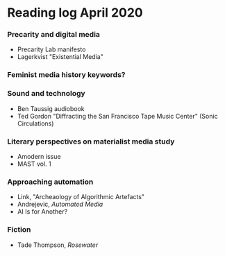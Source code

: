 # Reading log April 2020

### Precarity and digital media
- Precarity Lab manifesto
- Lagerkvist "Existential Media"

### Feminist media history keywords?

### Sound and technology
- Ben Taussig audiobook
- Ted Gordon "Diffracting the San Francisco Tape Music Center" (Sonic Circulations)

### Literary perspectives on materialist media study
- Amodern issue
- MAST vol. 1

### Approaching automation
- Link, "Archeaology of Algorithmic Artefacts"
- Andrejevic, _Automated Media_
- AI Is for Another?

### Fiction
- Tade Thompson, _Rosewater_
